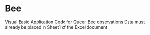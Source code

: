 # Bee
Visual Basic Application Code for Queen Bee observations
Data must already be placed in Sheet1 of the Excel document
